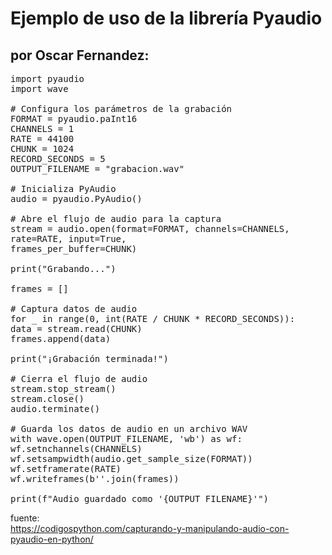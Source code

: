 
# Ejemplo de uso de la librería Pyaudio
## por Oscar Fernandez:
<pre>
import pyaudio
import wave

# Configura los parámetros de la grabación
FORMAT = pyaudio.paInt16
CHANNELS = 1
RATE = 44100
CHUNK = 1024
RECORD_SECONDS = 5
OUTPUT_FILENAME = "grabacion.wav"

# Inicializa PyAudio
audio = pyaudio.PyAudio()

# Abre el flujo de audio para la captura
stream = audio.open(format=FORMAT, channels=CHANNELS,
rate=RATE, input=True,
frames_per_buffer=CHUNK)

print("Grabando...")

frames = []

# Captura datos de audio
for _ in range(0, int(RATE / CHUNK * RECORD_SECONDS)):
data = stream.read(CHUNK)
frames.append(data)

print("¡Grabación terminada!")

# Cierra el flujo de audio
stream.stop_stream()
stream.close()
audio.terminate()

# Guarda los datos de audio en un archivo WAV
with wave.open(OUTPUT_FILENAME, 'wb') as wf:
wf.setnchannels(CHANNELS)
wf.setsampwidth(audio.get_sample_size(FORMAT))
wf.setframerate(RATE)
wf.writeframes(b''.join(frames))

print(f"Audio guardado como '{OUTPUT_FILENAME}'")
</pre>

fuente:  
https://codigospython.com/capturando-y-manipulando-audio-con-pyaudio-en-python/

